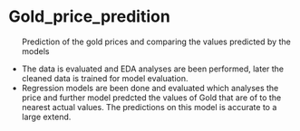 # Gold_price_predition
<ul>Prediction of the gold prices and comparing the values predicted by the models</ul>
<ul>
<li>The data is evaluated and EDA analyses are been performed, later the cleaned data is trained for model evaluation.</li>
<li>Regression models are been done and evaluated which analyses the price and further model predcted the values of Gold that are of to the nearest actual values.
The predictions on this model is accurate to a large extend.</li>
</ul>
